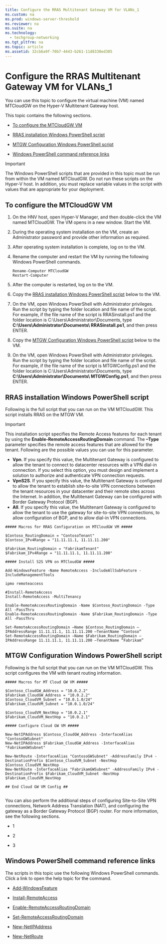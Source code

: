```yaml
---
title: Configure the RRAS Multitenant Gateway VM for VLANs_1
ms.custom: na
ms.prod: windows-server-threshold
ms.reviewer: na
ms.suite: na
ms.technology: 
  - techgroup-networking
ms.tgt_pltfrm: na
ms.topic: article
ms.assetid: 32cb6a9f-70b7-4443-b261-11d8330ed305
---
```

# Configure the RRAS Multitenant Gateway VM for VLANs_1
You can use this topic to configure the virtual machine \(VM\) named MTCloudGW on the Hyper\-V Multitenant Gateway host.  
  
This topic contains the following sections.  
  
-   [To configure the MTCloudGW VM](#bkmk_configure)  
  
-   [RRAS installation Windows PowerShell script](#bkmk_RRAS)  
  
-   [MTGW Configuration Windows PowerShell script](#bkmk_mtgw)  
  
-   [Windows PowerShell command reference links](#bkmk_links)  
  
> [!IMPORTANT]  
> The Windows PowerShell scripts that are provided in this topic must be run from within the VM named MTCloudGW. Do not run these scripts on the Hyper\-V host. In addition, you must replace variable values in the script with values that are appropriate for your deployment.  
  
## <a name="bkmk_configure"></a>To configure the MTCloudGW VM  
  
1.  On the HNV host, open Hyper\-V Manager, and then double\-click the VM named MTCloudGW. The VM opens in a new window. Start the VM.  
  
2.  During the operating system installation on the VM, create an Administrator password and provide other information as required.  
  
3.  After operating system installation is complete, log on to the VM.  
  
4.  Rename the computer and restart the VM by running the following Windows PowerShell commands.  
  
    ```  
    Rename-Computer MTCloudGW  
    Restart-Computer  
    ```  
  
5.  After the computer is restarted, log on to the VM.  
  
6.  Copy the [RRAS installation Windows PowerShell script](#bkmk_RRAS) below to the VM.  
  
7.  On the VM, open Windows PowerShell with Administrator privileges. Run the script by typing the folder location and file name of the script. For example, if the file name of the script is RRASinstall.ps1 and the folder location is C:\\Users\\Administrator\\Documents, type **C:\\Users\\Administrator\\Documents\\ RRASinstall.ps1**, and then press ENTER.  
  
8.  Copy the [MTGW Configuration Windows PowerShell script](#bkmk_MTGW) below to the VM.  
  
9. On the VM, open Windows PowerShell with Administrator privileges. Run the script by typing the folder location and file name of the script. For example, if the file name of the script is MTGWConfig.ps1 and the folder location is C:\\Users\\Administrator\\Documents, type **C:\\Users\\Administrator\\Documents\\ MTGWConfig.ps1**, and then press ENTER.  
  
## <a name="bkmk_RRAS"></a>RRAS installation Windows PowerShell script  
Following is the full script that you can run on the VM MTCloudGW. This script installs RRAS on the MTGW VM.  
  
> [!IMPORTANT]  
> This installation script specifies the Remote Access features for each tenant by using the **Enable\-RemoteAccessRoutingDomain** command. The **–Type** parameter specifies the remote access features that are allowed for the tenant. Following are the possible values you can use for this parameter.  
>   
> -   **Vpn**. If you specify this value, the Multitenant Gateway is configured to allow the tenant to connect to datacenter resources with a VPN dial\-in connection. If you select this option, you must design and implement a solution to authorize and authenticate VPN connection requests.  
> -   **VpnS2S**. If you specify this value, the Multitenant Gateway is configured to allow the tenant to establish site\-to\-site VPN connections between the tenant resources in your datacenter and their remote sites across the Internet. In addition, the Multitenant Gateway can be configured with Border Gateway Protocol \(BGP\).  
> -   **All**. If you specify this value, the Multitenant Gateway is configured to allow the tenant to use the gateway for site\-to\-site VPN connections, to allow configuration of BGP, and to allow dial\-in VPN connections.  
  
```  
##### Macros for RRAS Configuration on MTCloudGW VM #####  
  
$Contoso_RoutingDomain = "ContosoTenant"  
$Contoso_IPv4Range = "11.11.11.1, 11.11.11.200"  
  
$Fabrikam_RoutingDomain = "FabrikamTenant"  
$Fabrikam_IPv4Range = "11.11.11.1, 11.11.11.200"  
  
##### Install S2S VPN on MTCloudGW #####  
  
Add-WindowsFeature -Name RemoteAccess -IncludeAllSubFeature -IncludeManagementTools  
  
ipmo remoteaccess  
  
#Install-RemoteAccess   
Install-RemoteAccess -MultiTenancy  
  
Enable-RemoteAccessRoutingDomain -Name $Contoso_RoutingDomain -Type All -PassThru  
Enable-RemoteAccessRoutingDomain -Name $Fabrikam_RoutingDomain -Type All -PassThru  
  
Set-RemoteAccessRoutingDomain –Name $Contoso_RoutingDomain –IPAddressRange 11.11.11.1, 11.11.11.200 –TenantName “Contoso”  
Set-RemoteAccessRoutingDomain –Name $Fabrikam_RoutingDomain –IPAddressRange 11.11.11.1, 11.11.11.200 –TenantName “Fabrikam”  
```  
  
## <a name="bkmk_mtgw"></a>MTGW Configuration Windows PowerShell script  
Following is the full script that you can run on the VM MTCloudGW. This script configures the VM with tenant routing information.  
  
```  
##### Macros for MT Cloud GW VM #####  
  
$Contoso_CloudGW_Address = "10.0.2.2"  
$Fabrikam_CloudGW_Address = "10.0.2.2"  
$Contoso_CloudVM_Subnet = "10.0.1.0/24"  
$Fabrikam_CloudVM_Subnet = "10.0.1.0/24"  
  
$Contoso_CloudVM_NextHop = "10.0.2.1"  
$Fabrikam_CloudVM_NextHop = "10.0.2.1"  
  
##### Configure Cloud GW VM #####  
  
New-NetIPAddress $Contoso_CloudGW_Address -InterfaceAlias "ContosoGWSubnet"   
New-NetIPAddress $Fabrikam_CloudGW_Address -InterfaceAlias "FabrikamGWSubnet"   
  
New-NetRoute -InterfaceAlias "ContosoGWSubnet" -AddressFamily IPv4 -DestinationPrefix $Contoso_CloudVM_Subnet -NextHop $Contoso_CloudVM_NextHop   
New-NetRoute -InterfaceAlias "FabrikamGWSubnet" -AddressFamily IPv4 -DestinationPrefix $Fabrikam_CloudVM_Subnet -NextHop $Fabrikam_CloudVM_NextHop   
  
## End Cloud GW VM Config ##  
  
```  
  
You can also perform the additional steps of configuring Site\-to\-Site VPN connections, Network Address Translation \(NAT\), and configuring the gateway as a Border Gateway Protocol \(BGP\) router. For more information, see the following sections.  
  
-   1  
  
-   2  
  
-   3  
  
## <a name="bkmk_links"></a>Windows PowerShell command reference links  
The scripts in this topic use the following Windows PowerShell commands. Click a link to open the help topic for the command.  
  
-   [Add\-WindowsFeature](http://technet.microsoft.com/library/cc732757.aspx#BKMK_addcmdlet)  
  
-   [Install\-RemoteAccess](http://technet.microsoft.com/library/hh918408.aspx)  
  
-   [Enable\-RemoteAccessRoutingDomain](http://technet.microsoft.com/library/dn262655.aspx)  
  
-   [Set\-RemoteAccessRoutingDomain](http://technet.microsoft.com/library/dn262668.aspx)  
  
-   [New\-NetIPAddress](http://technet.microsoft.com/library/hh826150.aspx)  
  
-   [New\-NetRoute](http://technet.microsoft.com/library/hh826148.aspx)  
  
